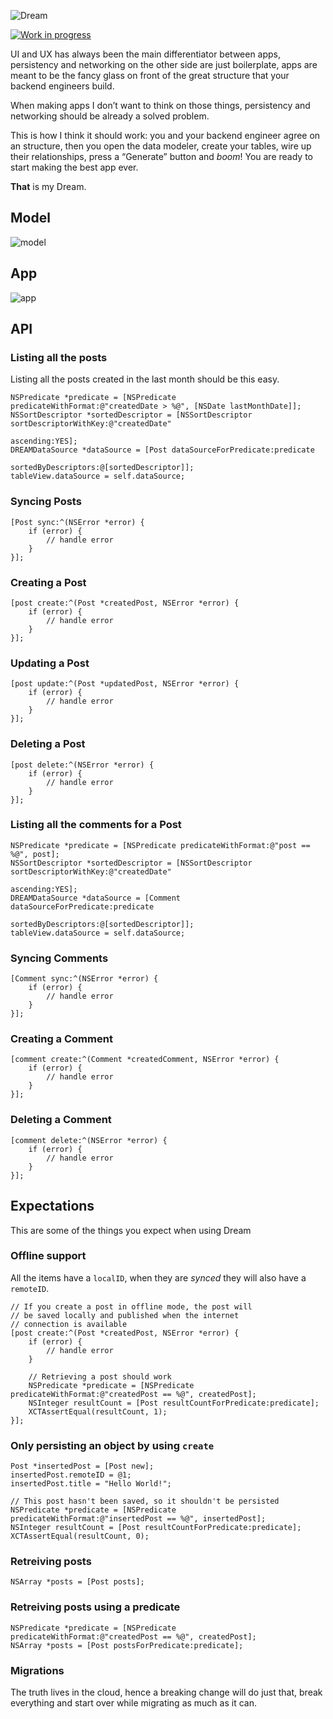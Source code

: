 ![Dream](https://github.com/NSElvis/Dream/blob/master/Images/cover-v1.png)

[![Work in progress](https://img.shields.io/badge/status-work%20in%20progress-blue.svg)](https://github.com/NSElvis/Dream)

UI and UX has always been the main differentiator between apps, persistency and networking on the other side are just boilerplate, apps are meant to be the fancy glass on front of the great structure that your backend engineers build.

When making apps I don’t want to think on those things, persistency and networking should be already a solved problem.

This is how I think it should work: you and your backend engineer agree on an structure, then you open the data modeler, create your tables, wire up their relationships, press a “Generate” button and *boom*! You are ready to start making the best app ever.

**That** is my Dream.

## Model

![model](https://github.com/NSElvis/Dream/blob/master/Images/model-v7.png)

## App

![app](https://github.com/NSElvis/Dream/blob/master/Images/app-v3.png)

## API

### Listing all the posts

Listing all the posts created in the last month should be this easy.

```objc
NSPredicate *predicate = [NSPredicate predicateWithFormat:@"createdDate > %@", [NSDate lastMonthDate]];
NSSortDescriptor *sortedDescriptor = [NSSortDescriptor sortDescriptorWithKey:@"createdDate"
                                                                   ascending:YES];
DREAMDataSource *dataSource = [Post dataSourceForPredicate:predicate
                                       sortedByDescriptors:@[sortedDescriptor]];
tableView.dataSource = self.dataSource;
```

### Syncing Posts

```objc
[Post sync:^(NSError *error) {
    if (error) {
        // handle error
    }
}];
```

### Creating a Post

```objc
[post create:^(Post *createdPost, NSError *error) {
    if (error) {
        // handle error
    }
}];
```

### Updating a Post

```objc
[post update:^(Post *updatedPost, NSError *error) {
    if (error) {
        // handle error
    }
}];
```

### Deleting a Post

```objc
[post delete:^(NSError *error) {
    if (error) {
        // handle error
    }
}];
```
### Listing all the comments for a Post

```objc
NSPredicate *predicate = [NSPredicate predicateWithFormat:@"post == %@", post];
NSSortDescriptor *sortedDescriptor = [NSSortDescriptor sortDescriptorWithKey:@"createdDate"
                                                                   ascending:YES];
DREAMDataSource *dataSource = [Comment dataSourceForPredicate:predicate
                                          sortedByDescriptors:@[sortedDescriptor]];
tableView.dataSource = self.dataSource;
```

### Syncing Comments

```objc
[Comment sync:^(NSError *error) {
    if (error) {
        // handle error
    }
}];
```

### Creating a Comment

```objc
[comment create:^(Comment *createdComment, NSError *error) {
    if (error) {
        // handle error
    }
}];
```

### Deleting a Comment

```objc
[comment delete:^(NSError *error) {
    if (error) {
        // handle error
    }
}];
```

## Expectations

This are some of the things you expect when using Dream

### Offline support

All the items have a `localID`, when they are _synced_ they will also have a `remoteID`.

```objc
// If you create a post in offline mode, the post will
// be saved locally and published when the internet
// connection is available
[post create:^(Post *createdPost, NSError *error) {
    if (error) {
        // handle error
    }
    
    // Retrieving a post should work
    NSPredicate *predicate = [NSPredicate predicateWithFormat:@"createdPost == %@", createdPost];
    NSInteger resultCount = [Post resultCountForPredicate:predicate];
    XCTAssertEqual(resultCount, 1);
}];
```

### Only persisting an object by using `create`

```objc
Post *insertedPost = [Post new];
insertedPost.remoteID = @1;
insertedPost.title = "Hello World!";

// This post hasn't been saved, so it shouldn't be persisted
NSPredicate *predicate = [NSPredicate predicateWithFormat:@"insertedPost == %@", insertedPost];
NSInteger resultCount = [Post resultCountForPredicate:predicate];
XCTAssertEqual(resultCount, 0);
```

### Retreiving posts

```objc
NSArray *posts = [Post posts];
```

### Retreiving posts using a predicate

```objc
NSPredicate *predicate = [NSPredicate predicateWithFormat:@"createdPost == %@", createdPost];
NSArray *posts = [Post postsForPredicate:predicate];
```

### Migrations

The truth lives in the cloud, hence a breaking change will do just that, break everything and start over while migrating as much as it can.
